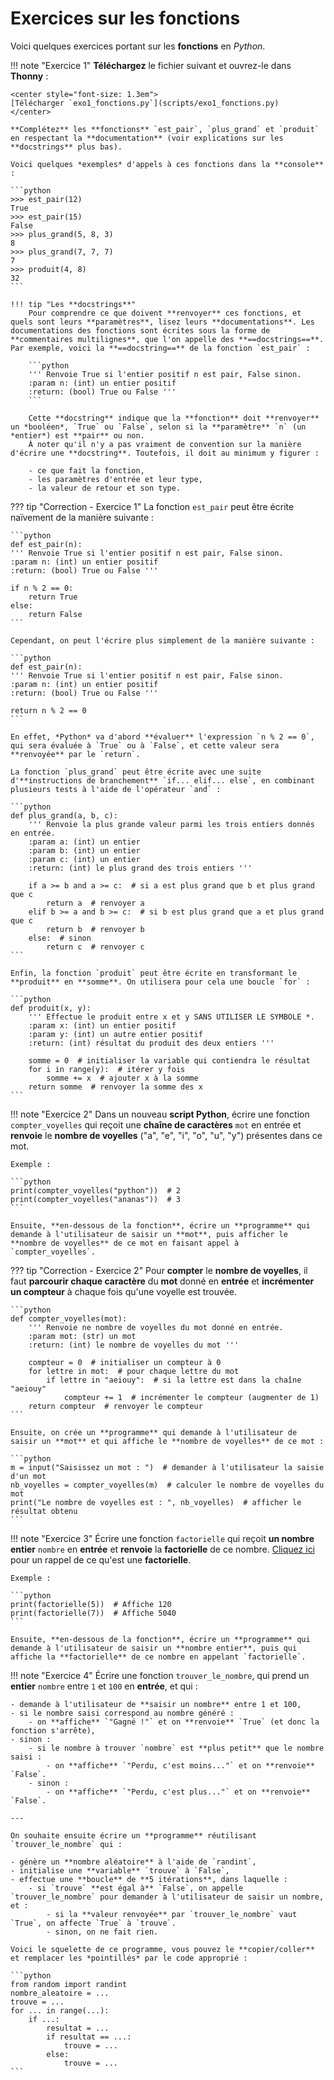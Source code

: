 # Exercices sur les fonctions

Voici quelques exercices portant sur les **fonctions** en *Python*.

!!! note "Exercice 1"
    **Téléchargez** le fichier suivant et ouvrez-le dans **Thonny** :

    <center style="font-size: 1.3em">
    [Télécharger `exo1_fonctions.py`](scripts/exo1_fonctions.py)
    </center>

    **Complétez** les **fonctions** `est_pair`, `plus_grand` et `produit` en respectant la **documentation** (voir explications sur les **docstrings** plus bas).

    Voici quelques *exemples* d'appels à ces fonctions dans la **console** :

    ```python
    >>> est_pair(12)
    True
    >>> est_pair(15)
    False
    >>> plus_grand(5, 8, 3)
    8
    >>> plus_grand(7, 7, 7)
    7
    >>> produit(4, 8)
    32
    ```

    !!! tip "Les **docstrings**"
        Pour comprendre ce que doivent **renvoyer** ces fonctions, et quels sont leurs **paramètres**, lisez leurs **documentations**. Les documentations des fonctions sont écrites sous la forme de **commentaires multilignes**, que l'on appelle des **==docstrings==**. Par exemple, voici la **==docstring==** de la fonction `est_pair` :

        ```python
        ''' Renvoie True si l'entier positif n est pair, False sinon.
        :param n: (int) un entier positif
        :return: (bool) True ou False '''
        ```

        Cette **docstring** indique que la **fonction** doit **renvoyer** un *booléen*, `True` ou `False`, selon si la **paramètre** `n` (un *entier*) est **pair** ou non.  
        À noter qu'il n'y a pas vraiment de convention sur la manière d'écrire une **docstring**. Toutefois, il doit au minimum y figurer :

        - ce que fait la fonction,
        - les paramètres d'entrée et leur type,
        - la valeur de retour et son type.

??? tip "Correction - Exercice 1"
    La fonction `est_pair` peut être écrite naïvement de la manière suivante :

    ```python
    def est_pair(n):
    ''' Renvoie True si l'entier positif n est pair, False sinon.
    :param n: (int) un entier positif
    :return: (bool) True ou False '''

    if n % 2 == 0:
        return True
    else:
        return False
    ```

    Cependant, on peut l'écrire plus simplement de la manière suivante :

    ```python
    def est_pair(n):
    ''' Renvoie True si l'entier positif n est pair, False sinon.
    :param n: (int) un entier positif
    :return: (bool) True ou False '''

    return n % 2 == 0
    ```

    En effet, *Python* va d'abord **évaluer** l'expression `n % 2 == 0`, qui sera évaluée à `True` ou à `False`, et cette valeur sera **renvoyée** par le `return`.

    La fonction `plus_grand` peut être écrite avec une suite d'**instructions de branchement** `if... elif... else`, en combinant plusieurs tests à l'aide de l'opérateur `and` :

    ```python
    def plus_grand(a, b, c):
        ''' Renvoie la plus grande valeur parmi les trois entiers donnés en entrée.
        :param a: (int) un entier
        :param b: (int) un entier
        :param c: (int) un entier
        :return: (int) le plus grand des trois entiers '''

        if a >= b and a >= c:  # si a est plus grand que b et plus grand que c
            return a  # renvoyer a
        elif b >= a and b >= c:  # si b est plus grand que a et plus grand que c
            return b  # renvoyer b
        else:  # sinon
            return c  # renvoyer c
    ```

    Enfin, la fonction `produit` peut être écrite en transformant le **produit** en **somme**. On utilisera pour cela une boucle `for` :

    ```python
    def produit(x, y):
        ''' Effectue le produit entre x et y SANS UTILISER LE SYMBOLE *.
        :param x: (int) un entier positif
        :param y: (int) un autre entier positif
        :return: (int) résultat du produit des deux entiers '''

        somme = 0  # initialiser la variable qui contiendra le résultat
        for i in range(y):  # itérer y fois
            somme += x  # ajouter x à la somme
        return somme  # renvoyer la somme des x
    ```

!!! note "Exercice 2"
    Dans un nouveau **script Python**, écrire une fonction `compter_voyelles` qui reçoit une **chaîne de caractères** `mot` en entrée et **renvoie** le **nombre de voyelles** ("a", "e", "i", "o", "u", "y") présentes dans ce mot.

    Exemple :

    ```python
    print(compter_voyelles("python"))  # 2
    print(compter_voyelles("ananas"))  # 3
    ```

    Ensuite, **en-dessous de la fonction**, écrire un **programme** qui demande à l'utilisateur de saisir un **mot**, puis afficher le **nombre de voyelles** de ce mot en faisant appel à `compter_voyelles`.

??? tip "Correction - Exercice 2"
    Pour **compter** le **nombre de voyelles**, il faut **parcourir chaque caractère** du **mot** donné en **entrée** et **incrémenter un compteur** à chaque fois qu'une voyelle est trouvée.

    ```python
    def compter_voyelles(mot):
        ''' Renvoie ne nombre de voyelles du mot donné en entrée.
        :param mot: (str) un mot
        :return: (int) le nombre de voyelles du mot '''

        compteur = 0  # initialiser un compteur à 0
        for lettre in mot:  # pour chaque lettre du mot
            if lettre in "aeiouy":  # si la lettre est dans la chaîne "aeiouy"
                compteur += 1  # incrémenter le compteur (augmenter de 1)
        return compteur  # renvoyer le compteur
    ```

    Ensuite, on crée un **programme** qui demande à l'utilisateur de saisir un **mot** et qui affiche le **nombre de voyelles** de ce mot :

    ```python
    m = input("Saisissez un mot : ")  # demander à l'utilisateur la saisie d'un mot
    nb_voyelles = compter_voyelles(m)  # calculer le nombre de voyelles du mot
    print("Le nombre de voyelles est : ", nb_voyelles)  # afficher le résultat obtenu
    ```

!!! note "Exercice 3"
    Écrire une fonction `factorielle` qui reçoit **un nombre entier** `nombre` en **entrée** et **renvoie** la **factorielle** de ce nombre. [Cliquez ici](https://fr.wikipedia.org/wiki/Factorielle) pour un rappel de ce qu'est une **factorielle**.

    Exemple :

    ```python
    print(factorielle(5))  # Affiche 120
    print(factorielle(7))  # Affiche 5040
    ```

    Ensuite, **en-dessous de la fonction**, écrire un **programme** qui demande à l'utilisateur de saisir un **nombre entier**, puis qui affiche la **factorielle** de ce nombre en appelant `factorielle`.

!!! note "Exercice 4"
    Écrire une fonction `trouver_le_nombre`, qui prend un **entier** `nombre` entre `1` et `100` en **entrée**, et qui :

    - demande à l'utilisateur de **saisir un nombre** entre 1 et 100,
    - si le nombre saisi correspond au nombre généré :
        - on **affiche** `"Gagné !"` et on **renvoie** `True` (et donc la fonction s'arrête),
    - sinon :
        - si le nombre à trouver `nombre` est **plus petit** que le nombre saisi :
            - on **affiche** `"Perdu, c'est moins..."` et on **renvoie** `False`.
        - sinon :
            - on **affiche** `"Perdu, c'est plus..."` et on **renvoie** `False`.

    ---

    On souhaite ensuite écrire un **programme** réutilisant `trouver_le_nombre` qui :

    - génère un **nombre aléatoire** à l'aide de `randint`,
    - initialise une **variable** `trouve` à `False`,
    - effectue une **boucle** de **5 itérations**, dans laquelle :
        - si `trouve` **est égal à** `False`, on appelle `trouver_le_nombre` pour demander à l'utilisateur de saisir un nombre, et :
            - si la **valeur renvoyée** par `trouver_le_nombre` vaut `True`, on affecte `True` à `trouve`.
            - sinon, on ne fait rien.

    Voici le squelette de ce programme, vous pouvez le **copier/coller** et remplacer les *pointillés* par le code approprié :

    ```python
    from random import randint
    nombre_aleatoire = ...
    trouve = ...
    for ... in range(...):
        if ...:
            resultat = ...
            if resultat == ...:
                trouve = ...
            else:
                trouve = ...
    ```